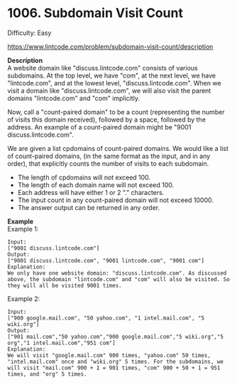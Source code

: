 # 1006. Subdomain Visit Count

Difficulty: Easy

https://www.lintcode.com/problem/subdomain-visit-count/description

**Description**  
A website domain like "discuss.lintcode.com" consists of various subdomains. At the top level, we have "com", at the next level, we have "lintcode.com", and at the lowest level, "discuss.lintcode.com". When we visit a domain like "discuss.lintcode.com", we will also visit the parent domains "lintcode.com" and "com" implicitly.

Now, call a "count-paired domain" to be a count (representing the number of visits this domain received), followed by a space, followed by the address. An example of a count-paired domain might be "9001 discuss.lintcode.com".

We are given a list cpdomains of count-paired domains. We would like a list of count-paired domains, (in the same format as the input, and in any order), that explicitly counts the number of visits to each subdomain.

* The length of cpdomains will not exceed 100.
* The length of each domain name will not exceed 100.
* Each address will have either 1 or 2 "." characters.
* The input count in any count-paired domain will not exceed 10000.
* The answer output can be returned in any order.

**Example**  
Example 1:
```
Input: 
["9001 discuss.lintcode.com"]
Output: 
["9001 discuss.lintcode.com", "9001 lintcode.com", "9001 com"]
Explanation: 
We only have one website domain: "discuss.lintcode.com". As discussed above, the subdomain "lintcode.com" and "com" will also be visited. So they will all be visited 9001 times.
```
Example 2:
```
Input: 
["900 google.mail.com", "50 yahoo.com", "1 intel.mail.com", "5 wiki.org"]
Output: 
["901 mail.com","50 yahoo.com","900 google.mail.com","5 wiki.org","5 org","1 intel.mail.com","951 com"]
Explanation: 
We will visit "google.mail.com" 900 times, "yahoo.com" 50 times, "intel.mail.com" once and "wiki.org" 5 times. For the subdomains, we will visit "mail.com" 900 + 1 = 901 times, "com" 900 + 50 + 1 = 951 times, and "org" 5 times.
```
